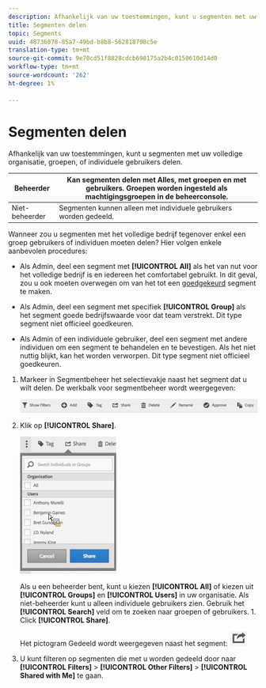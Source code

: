 ```yaml
---
description: Afhankelijk van uw toestemmingen, kunt u segmenten met uw volledige organisatie, groepen, of individuele gebruikers delen.
title: Segmenten delen
topic: Segments
uuid: 48736078-85a7-49bd-b8b8-562818798c5e
translation-type: tm+mt
source-git-commit: 9e70cd51f8828cdcb698175a2b4c0150610d14d0
workflow-type: tm+mt
source-wordcount: '262'
ht-degree: 1%

---
```



# Segmenten delen

Afhankelijk van uw toestemmingen, kunt u segmenten met uw volledige organisatie, groepen, of individuele gebruikers delen.

| Beheerder | Kan segmenten delen met Alles, met groepen en met gebruikers. Groepen worden ingesteld als machtigingsgroepen in de beheerconsole. |
|---|---|
| Niet-beheerder | Segmenten kunnen alleen met individuele gebruikers worden gedeeld. |

Wanneer zou u segmenten met het volledige bedrijf tegenover enkel een groep gebruikers of individuen moeten delen? Hier volgen enkele aanbevolen procedures:

* Als Admin, deel een segment met **[!UICONTROL All]** als het van nut voor het volledige bedrijf is en iedereen het comfortabel gebruikt. In dit geval, zou u ook moeten overwegen om van het tot een [goedgekeurd](/help/components/segmentation/segmentation-workflow/seg-approve.md) segment te maken.

* Als Admin, deel een segment met specifiek **[!UICONTROL Group]** als het segment goede bedrijfswaarde voor dat team verstrekt. Dit type segment niet officieel goedkeuren.
* Als Admin of een individuele gebruiker, deel een segment met andere individuen om een segment te behandelen en te bevestigen. Als het niet nuttig blijkt, kan het worden verworpen. Dit type segment niet officieel goedkeuren.

1. Markeer in Segmentbeheer het selectievakje naast het segment dat u wilt delen. De werkbalk voor segmentbeheer wordt weergegeven:

   ![](assets/segment_mgmt_toolbar.png)

1. Klik op **[!UICONTROL Share]**.

   ![](assets/sharing_segments.png)

   Als u een beheerder bent, kunt u kiezen **[!UICONTROL All]** of kiezen uit **[!UICONTROL Groups]** en **[!UICONTROL Users]** in uw organisatie. Als niet-beheerder kunt u alleen individuele gebruikers zien. Gebruik het **[!UICONTROL Search]** veld om te zoeken naar groepen of gebruikers. 1. Click **[!UICONTROL Share]**.

   Het pictogram Gedeeld wordt weergegeven naast het segment:  ![](assets/share_icon.png)

1. U kunt filteren op segmenten die met u worden gedeeld door naar **[!UICONTROL Filters]** > **[!UICONTROL Other Filters]** > **[!UICONTROL Shared with Me]** te gaan.
